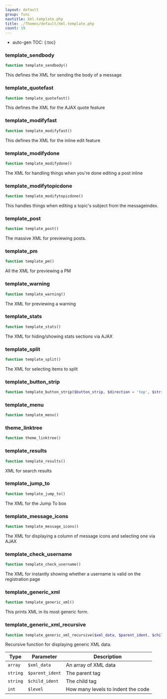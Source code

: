 ```yaml
---
layout: default
group: func
navtitle: Xml.template.php
title: ./Themes/default/Xml.template.php
count: 19
---
```

* auto-gen TOC:
{:toc}
### template_sendbody

```php
function template_sendbody()
```
This defines the XML for sending the body of a message



### template_quotefast

```php
function template_quotefast()
```
This defines the XML for the AJAX quote feature



### template_modifyfast

```php
function template_modifyfast()
```
This defines the XML for the inline edit feature



### template_modifydone

```php
function template_modifydone()
```
The XML for handling things when you're done editing a post inline



### template_modifytopicdone

```php
function template_modifytopicdone()
```
This handles things when editing a topic's subject from the messageindex.



### template_post

```php
function template_post()
```
The massive XML for previewing posts.



### template_pm

```php
function template_pm()
```
All the XML for previewing a PM



### template_warning

```php
function template_warning()
```
The XML for previewing a warning



### template_stats

```php
function template_stats()
```
The XML for hiding/showing stats sections via AJAX



### template_split

```php
function template_split()
```
The XML for selecting items to split



### template_button_strip

```php
function template_button_strip($button_strip, $direction = 'top', $strip_options = array())
```
### template_menu

```php
function template_menu()
```
### theme_linktree

```php
function theme_linktree()
```
### template_results

```php
function template_results()
```
XML for search results



### template_jump_to

```php
function template_jump_to()
```
The XML for the Jump To box



### template_message_icons

```php
function template_message_icons()
```
The XML for displaying a column of message icons and selecting one via AJAX



### template_check_username

```php
function template_check_username()
```
The XML for instantly showing whether a username is valid on the registration page



### template_generic_xml

```php
function template_generic_xml()
```
This prints XML in its most generic form.



### template_generic_xml_recursive

```php
function template_generic_xml_recursive($xml_data, $parent_ident, $child_ident, $level)
```
Recursive function for displaying generic XML data.



Type|Parameter|Description
---|---|---
`array`|`$xml_data`|An array of XML data
`string`|`$parent_ident`|The parent tag
`string`|`$child_ident`|The child tag
`int`|`$level`|How many levels to indent the code

